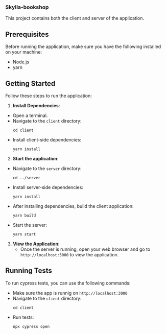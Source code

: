 ### Skylla-bookshop

This project contains both the client and server of the application.

## Prerequisites

Before running the application, make sure you have the following installed on your machine:

- Node.js
- yarn

## Getting Started

Follow these steps to run the application:

1. **Install Dependencies**:

- Open a terminal.
- Navigate to the `client` directory:
  ```
  cd client
  ```
- Install client-side dependencies:
  ```
  yarn install
  ```

2. **Start the application**:

- Navigate to the `server` directory:
  ```
  cd ../server
  ```
- Install server-side dependencies:
  ```
  yarn install
  ```
- After installing dependencies, build the client application:
  ```
  yarn build
  ```
- Start the server:
  ```
  yarn start
  ```

3. **View the Application**:
   - Once the server is running, open your web browser and go to `http://localhost:3000` to view the application.

## Running Tests

To run cypress tests, you can use the following commands:

- Make sure the app is runnig on `http://localhost:3000`
- Navigate to the `client` directory:
  ```
  cd client
  ```
- Run tests:
  ```
  npx cypress open
  ```
